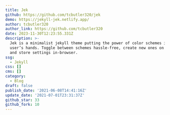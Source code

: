 ```yaml
---
title: Jek
github: https://github.com/tcbutler320/jek
demo: https://jekyll-jek.netlify.app/
author: tcbutler320
author_link: https://github.com/tcbutler320
date: 2023-11-30T12:23:55.331Z
description: >-
  Jek is a minimalist jekyll theme putting the power of color schemes in the
  user’s hands. Toggle between schemes hassle-free, create new ones on the go,
  and store settings in-browser.
ssg:
  - Jekyll
css: []
cms: []
category:
  - Blog
draft: false
publish_date: '2021-06-08T14:41:16Z'
update_date: '2021-07-01T23:31:37Z'
github_star: 33
github_fork: 10
---
```

